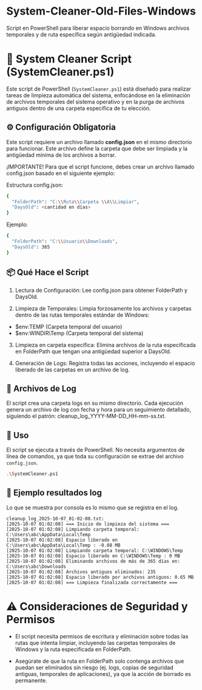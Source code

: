 # System-Cleaner-Old-Files-Windows
Script en PowerShell para liberar espacio borrando en Windows archivos temporales y de ruta específica según antigüedad indicada. 

# 🧹 System Cleaner Script (SystemCleaner.ps1)

Este script de PowerShell (`SystemCleaner.ps1`) está diseñado para realizar tareas de limpieza automática del sistema, enfocándose en la eliminación de archivos temporales del sistema operativo y en la purga de archivos antiguos dentro de una carpeta específica de tu elección.

## ⚙️ Configuración Obligatoria

Este script requiere un archivo llamado **config.json** en el mismo directorio para funcionar. Este archivo define la carpeta que debe ser limpiada y la antigüedad mínima de los archivos a borrar.

¡IMPORTANTE! Para que el script funcione, debes crear un archivo llamado config.json basado en el siguiente ejemplo:

Estructura config.json:
```bash
{
  "FolderPath": "C:\\Ruta\\Carpeta \\A\\Limpiar",
  "DaysOld": <cantidad en días>
}
```

Ejemplo:
```bash
{
  "FolderPath": "C:\\Usuario\\Downloads",
  "DaysOld": 365
}
```

## 📦 Qué Hace el Script
1. Lectura de Configuración: Lee config.json para obtener FolderPath y DaysOld.

2. Limpieza de Temporales: Limpia forzosamente los archivos y carpetas dentro de las rutas temporales estándar de Windows:

- $env:TEMP (Carpeta temporal del usuario)
- $env:WINDIR\Temp (Carpeta temporal del sistema)

3. Limpieza en carpeta específica: Elimina archivos de la ruta especificada en FolderPath que tengan una antigüedad superior a DaysOld.

4. Generación de Logs: Registra todas las acciones, incluyendo el espacio liberado de las carpetas en un archivo de log.

## 📜 Archivos de Log
El script crea una carpeta logs en su mismo directorio. Cada ejecución genera un archivo de log con fecha y hora para un seguimiento detallado, siguiendo el patrón: cleanup_log_YYYY-MM-DD_HH-mm-ss.txt.

## 🚀 Uso

El script se ejecuta a través de PowerShell. No necesita argumentos de línea de comandos, ya que toda su configuración se extrae del archivo `config.json`.

```bash
.\SystemCleaner.ps1
```

## 📖 Ejemplo resultados log

Lo que se muestra por consola es lo mismo que se registra en el log. 

```Fragmento de código
cleanup_log_2025-10-07_01-02-08.txt:
[2025-10-07 01:02:08] === Inicio de limpieza del sistema ===
[2025-10-07 01:02:08] Limpiando carpeta temporal: C:\Users\abc\AppData\Local\Temp
[2025-10-07 01:02:08] Espacio liberado en C:\Users\abc\AppData\Local\Temp : -0.08 MB
[2025-10-07 01:02:08] Limpiando carpeta temporal: C:\WINDOWS\Temp
[2025-10-07 01:02:08] Espacio liberado en C:\WINDOWS\Temp : 0 MB
[2025-10-07 01:02:08] Eliminando archivos de más de 365 días en: C:\Users\abc\Downloads
[2025-10-07 01:02:08] Archivos antiguos eliminados: 235
[2025-10-07 01:02:08] Espacio liberado por archivos antiguos: 0.65 MB
[2025-10-07 01:02:08] === Limpieza finalizada correctamente ===
```

# ⚠️ Consideraciones de Seguridad y Permisos
- El script necesita permisos de escritura y eliminación sobre todas las rutas que intenta limpiar, incluyendo las carpetas temporales de Windows y la ruta especificada en FolderPath.

- Asegúrate de que la ruta en FolderPath solo contenga archivos que puedan ser eliminados sin riesgo (ej. logs, copias de seguridad antiguas, temporales de aplicaciones), ya que la acción de borrado es permanente.
